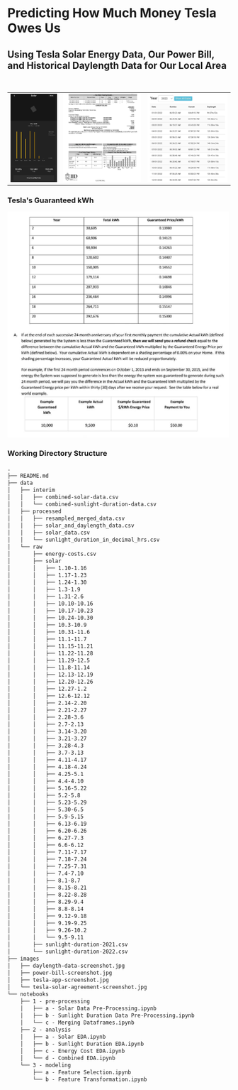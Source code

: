 # Predicting How Much Money Tesla Owes Us
## Using Tesla Solar Energy Data, Our Power Bill, and Historical Daylength Data for Our Local Area
<br>

<table width = "100%">
    <tr>
        <td>
            <img src="./images/tesla-app-screenshot.jpg"/> 
        </td>
        <td>
            <img src="./images/power-bill-screenshot.jpg"/>
        </td>
        <td>
            <img src="./images/daylength-data-screenshot.jpg"/>
        </td>
    </tr>
</table>

### Tesla's Guaranteed kWh

<img src="./images/tesla-solar-agreement-screenshot.jpg" width = 500/>

### Working Directory Structure

```
.
├── README.md
├── data
│   ├── interim
│   │   ├── combined-solar-data.csv
│   │   └── combined-sunlight-duration-data.csv
│   ├── processed
│   │   ├── resampled_merged_data.csv
│   │   ├── solar_and_daylength_data.csv
│   │   ├── solar_data.csv
│   │   └── sunlight_duration_in_decimal_hrs.csv
│   └── raw
│       ├── energy-costs.csv
│       ├── solar
│       │   ├── 1.10-1.16
│       │   ├── 1.17-1.23
│       │   ├── 1.24-1.30
│       │   ├── 1.3-1.9
│       │   ├── 1.31-2.6
│       │   ├── 10.10-10.16
│       │   ├── 10.17-10.23
│       │   ├── 10.24-10.30
│       │   ├── 10.3-10.9
│       │   ├── 10.31-11.6
│       │   ├── 11.1-11.7
│       │   ├── 11.15-11.21
│       │   ├── 11.22-11.28
│       │   ├── 11.29-12.5
│       │   ├── 11.8-11.14
│       │   ├── 12.13-12.19
│       │   ├── 12.20-12.26
│       │   ├── 12.27-1.2
│       │   ├── 12.6-12.12
│       │   ├── 2.14-2.20
│       │   ├── 2.21-2.27
│       │   ├── 2.28-3.6
│       │   ├── 2.7-2.13
│       │   ├── 3.14-3.20
│       │   ├── 3.21-3.27
│       │   ├── 3.28-4.3
│       │   ├── 3.7-3.13
│       │   ├── 4.11-4.17
│       │   ├── 4.18-4.24
│       │   ├── 4.25-5.1
│       │   ├── 4.4-4.10
│       │   ├── 5.16-5.22
│       │   ├── 5.2-5.8
│       │   ├── 5.23-5.29
│       │   ├── 5.30-6.5
│       │   ├── 5.9-5.15
│       │   ├── 6.13-6.19
│       │   ├── 6.20-6.26
│       │   ├── 6.27-7.3
│       │   ├── 6.6-6.12
│       │   ├── 7.11-7.17
│       │   ├── 7.18-7.24
│       │   ├── 7.25-7.31
│       │   ├── 7.4-7.10
│       │   ├── 8.1-8.7
│       │   ├── 8.15-8.21
│       │   ├── 8.22-8.28
│       │   ├── 8.29-9.4
│       │   ├── 8.8-8.14
│       │   ├── 9.12-9.18
│       │   ├── 9.19-9.25
│       │   ├── 9.26-10.2
│       │   └── 9.5-9.11
│       ├── sunlight-duration-2021.csv
│       └── sunlight-duration-2022.csv
├── images
│   ├── daylength-data-screenshot.jpg
│   ├── power-bill-screenshot.jpg
│   ├── tesla-app-screenshot.jpg
│   └── tesla-solar-agreement-screenshot.jpg
└── notebooks
    ├── 1 - pre-processing
    │   ├── a - Solar Data Pre-Processing.ipynb
    │   ├── b - Sunlight Duration Data Pre-Processing.ipynb
    │   └── c - Merging Dataframes.ipynb
    ├── 2 - analysis
    │   ├── a - Solar EDA.ipynb
    │   ├── b - Sunlight Duration EDA.ipynb
    │   ├── c - Energy Cost EDA.ipynb
    │   └── d - Combined EDA.ipynb
    └── 3 - modeling
        ├── a - Feature Selection.ipynb
        └── b - Feature Transformation.ipynb
```

